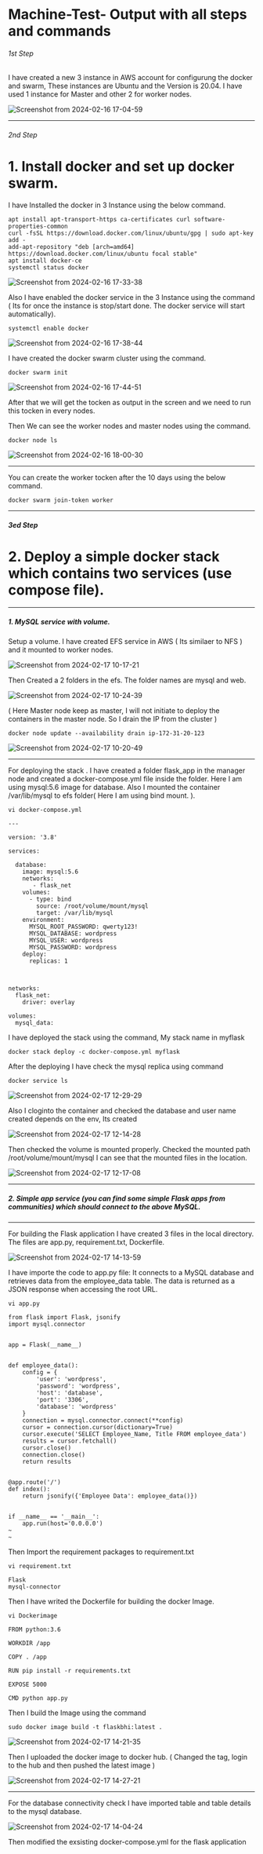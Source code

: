 # Machine-Test- Output with all steps and commands

###### 1st Step
I have created a new 3 instance in AWS account for configurung the docker and swarm, These instances are Ubuntu and the Version is 20.04. I have used 1 instance for Master and other 2 for worker nodes.

![Screenshot from 2024-02-16 17-04-59](https://github.com/abhirajparthan/Machine-Test/assets/100773790/d5cc96f2-ae98-4adf-aab5-ad85d2b23f26)


----

###### 2nd Step 

# 1. Install docker and set up docker swarm.

I have Installed the docker in 3 Instance using the below command. 
~~~
apt install apt-transport-https ca-certificates curl software-properties-common
curl -fsSL https://download.docker.com/linux/ubuntu/gpg | sudo apt-key add -
add-apt-repository "deb [arch=amd64] https://download.docker.com/linux/ubuntu focal stable"
apt install docker-ce
systemctl status docker
~~~

![Screenshot from 2024-02-16 17-33-38](https://github.com/abhirajparthan/Machine-Test/assets/100773790/6a30e100-956d-4abf-b675-9cc65363743a)


Also I have enabled the docker service in the 3 Instance using the command ( Its for once the instance is stop/start done. The docker service will start automatically). 
~~~
systemctl enable docker
~~~

![Screenshot from 2024-02-16 17-38-44](https://github.com/abhirajparthan/Machine-Test/assets/100773790/90736822-534b-4fea-83bb-5e42dba9cd87)

I have created the docker swarm cluster using the command. 

~~~
docker swarm init
~~~

![Screenshot from 2024-02-16 17-44-51](https://github.com/abhirajparthan/Machine-Test/assets/100773790/2d8962d4-b10b-4293-97d4-70cb1e2086dc)

After that we will get the tocken as output in the screen and we need to run this tocken in every nodes.

Then We can see the worker nodes and master nodes using the command.

~~~
docker node ls
~~~

![Screenshot from 2024-02-16 18-00-30](https://github.com/abhirajparthan/Machine-Test/assets/100773790/f22c950b-d59b-4a23-8e5a-1faaf0c8c0a4)


-----
You can create the worker tocken after the 10 days using the below command.
~~~
docker swarm join-token worker
~~~
-----

##### 3ed Step

# 2. Deploy a simple docker stack which contains two services (use compose file). 

----

  ##### 1. MySQL service with volume.

Setup a volume. I have created EFS service in AWS ( Its similaer to NFS ) and it mounted to worker nodes. 

![Screenshot from 2024-02-17 10-17-21](https://github.com/abhirajparthan/Machine-Test/assets/100773790/68231631-7ea7-48f7-85dd-15984e58554f)

Then Created a 2 folders in the efs. The folder names are mysql and web. 

![Screenshot from 2024-02-17 10-24-39](https://github.com/abhirajparthan/Machine-Test/assets/100773790/c6b3233f-cdd7-48cc-abc1-9482bfa859bd)

( Here Master node keep as master, I will not initiate to deploy the containers in the master node. So I drain the IP from the cluster )

~~~
docker node update --availability drain ip-172-31-20-123
~~~

![Screenshot from 2024-02-17 10-20-49](https://github.com/abhirajparthan/Machine-Test/assets/100773790/6d3ce446-c8de-478d-82db-e7b2005a1381)

-------

For deploying the stack . I have created a folder flask_app in the manager node and created a docker-compose.yml file inside the folder. Here I am using mysql:5.6 image for database. Also I mounted the container /var/lib/mysql to efs folder( Here I am using bind mount. ). 
~~~
vi docker-compose.yml

---

version: '3.8'

services:

  database:
    image: mysql:5.6
    networks:
       - flask_net
    volumes:
      - type: bind
        source: /root/volume/mount/mysql
        target: /var/lib/mysql
    environment:
      MYSQL_ROOT_PASSWORD: qwerty123!
      MYSQL_DATABASE: wordpress
      MYSQL_USER: wordpress
      MYSQL_PASSWORD: wordpress
    deploy:
      replicas: 1



networks:
  flask_net:
    driver: overlay

volumes:
  mysql_data:
~~~

I have deployed the stack using the command, My stack name in myflask
~~~
docker stack deploy -c docker-compose.yml myflask
~~~

After the deploying I have check the mysql replica using command 
~~~
docker service ls
~~~

![Screenshot from 2024-02-17 12-29-29](https://github.com/abhirajparthan/Machine-Test/assets/100773790/58825c2b-3ebe-4341-8a6c-db9d4d81c5fe)


Also I cloginto the container and checked the database and user name created depends on the env, Its created 

![Screenshot from 2024-02-17 12-14-28](https://github.com/abhirajparthan/Machine-Test/assets/100773790/3dc8540e-bd54-4d01-8149-9c451ce4181f)

Then checked the volume is mounted properly. Checked the mounted path /root/volume/mount/mysql I can see that the mounted files in the location.

![Screenshot from 2024-02-17 12-17-08](https://github.com/abhirajparthan/Machine-Test/assets/100773790/1b424e60-cf84-45bd-9af1-23eb80509153)

----

  ##### 2. Simple app service (you can find some simple Flask apps from communities) which should connect to the above MySQL.

  ----
  
For building the Flask application I have created 3 files in the local directory. The files are app.py, requirement.txt, Dockerfile.

![Screenshot from 2024-02-17 14-13-59](https://github.com/abhirajparthan/Machine-Test/assets/100773790/699bcee1-7272-490a-ac60-550faabfce2c)

I have importe the code to app.py file: It connects to a MySQL database and retrieves data from the employee_data table. The data is returned as a JSON response when accessing the root URL.

~~~
vi app.py

from flask import Flask, jsonify
import mysql.connector


app = Flask(__name__)


def employee_data():
    config = {
        'user': 'wordpress',
        'password': 'wordpress',
        'host': 'database',
        'port': '3306',
        'database': 'wordpress'
    }
    connection = mysql.connector.connect(**config)
    cursor = connection.cursor(dictionary=True)
    cursor.execute('SELECT Employee_Name, Title FROM employee_data')
    results = cursor.fetchall()
    cursor.close()
    connection.close()
    return results


@app.route('/')
def index():
    return jsonify({'Employee Data': employee_data()})


if __name__ == '__main__':
    app.run(host='0.0.0.0')
~                                                                                                                                             
~                                 
~~~
 
Then Import the requirement packages to requirement.txt
~~~
vi requirement.txt 

Flask
mysql-connector
~~~

Then I have writed the Dockerfile for building the docker Image.

~~~
vi Dockerimage

FROM python:3.6

WORKDIR /app

COPY . /app

RUN pip install -r requirements.txt

EXPOSE 5000

CMD python app.py
~~~

Then I build the Image using the command 

~~~
sudo docker image build -t flaskbhi:latest .
~~~

![Screenshot from 2024-02-17 14-21-35](https://github.com/abhirajparthan/Machine-Test/assets/100773790/e3faaf8d-b8ca-4b04-bf5b-26fafe5e2059)

Then I uploaded the docker image to docker hub. ( Changed the tag, login to the hub and then pushed the latest image )

![Screenshot from 2024-02-17 14-27-21](https://github.com/abhirajparthan/Machine-Test/assets/100773790/4a8c04d3-4d33-4803-b3eb-9fddc904ef61)

------------

For the database connectivity check I have imported table and table details to the mysql database. 

![Screenshot from 2024-02-17 14-04-24](https://github.com/abhirajparthan/Machine-Test/assets/100773790/f8b43784-46d8-4f99-ab30-34ca269f40b5)

Then modified the exsisting docker-compose.yml for the flask application

~~~






  
